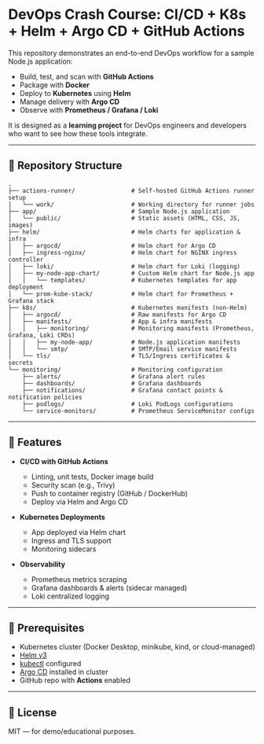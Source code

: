 # DevOps Crash Course: CI/CD + K8s + Helm + Argo CD + GitHub Actions

This repository demonstrates an end-to-end DevOps workflow for a sample Node.js application:
- Build, test, and scan with **GitHub Actions**
- Package with **Docker**
- Deploy to **Kubernetes** using **Helm**
- Manage delivery with **Argo CD**
- Observe with **Prometheus / Grafana / Loki**

It is designed as a **learning project** for DevOps engineers and developers who want to see how these tools integrate.

---

## 📂 Repository Structure

```
.
├── actions-runner/                # Self-hosted GitHub Actions runner setup
│   └── work/                      # Working directory for runner jobs
├── app/                           # Sample Node.js application
│   └── public/                    # Static assets (HTML, CSS, JS, images)
├── helm/                          # Helm charts for application & infra
│   ├── argocd/                    # Helm chart for Argo CD
│   ├── ingress-nginx/             # Helm chart for NGINX ingress controller
│   ├── loki/                      # Helm chart for Loki (logging)
│   ├── my-node-app-chart/         # Custom Helm chart for Node.js app
│   │   └── templates/             # Kubernetes templates for app deployment
│   └── prom-kube-stack/           # Helm chart for Prometheus + Grafana stack
├── k8s/                           # Kubernetes manifests (non-Helm)
│   ├── argocd/                    # Raw manifests for Argo CD
│   ├── manifests/                 # App & infra manifests
│   │   ├── monitoring/            # Monitoring manifests (Prometheus, Grafana, Loki CRDs)
│   │   ├── my-node-app/           # Node.js application manifests
│   │   └── smtp/                  # SMTP/Email service manifests
│   └── tls/                       # TLS/Ingress certificates & secrets
└── monitoring/                    # Monitoring configuration
    ├── alerts/                    # Grafana alert rules
    ├── dashboards/                # Grafana dashboards
    ├── notifications/             # Grafana contact points & notification policies
    ├── podlogs/                   # Loki PodLogs configurations
    └── service-monitors/          # Prometheus ServiceMonitor configs
```

---

## 🚀 Features

- **CI/CD with GitHub Actions**  
  - Linting, unit tests, Docker image build  
  - Security scan (e.g., Trivy)  
  - Push to container registry (GitHub / DockerHub)  
  - Deploy via Helm and Argo CD

- **Kubernetes Deployments**  
  - App deployed via Helm chart  
  - Ingress and TLS support  
  - Monitoring sidecars

- **Observability**  
  - Prometheus metrics scraping  
  - Grafana dashboards & alerts (sidecar managed)  
  - Loki centralized logging

---

## 🧩 Prerequisites

- Kubernetes cluster (Docker Desktop, minikube, kind, or cloud-managed)  
- [Helm v3](https://helm.sh/docs/intro/install/)  
- [kubectl](https://kubernetes.io/docs/tasks/tools/) configured  
- [Argo CD](https://argo-cd.readthedocs.io/en/stable/getting_started/) installed in cluster  
- GitHub repo with **Actions** enabled  

---

## 📜 License

MIT — for demo/educational purposes.
